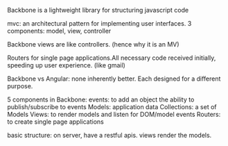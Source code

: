 Backbone is a lightweight library for structuring javascript code

mvc: an architectural pattern for implementing user interfaces.
3 components: model, view, controller

Backbone views are like controllers. (hence why it is an MV)

Routers for single page applications.All necessary code received initially, speeding up user experience. (like gmail)

Backbone vs Angular: none inherently better. Each designed for a different purpose.

5 components in Backbone:
events: to add an object the ability to publish/subscribe to events
Models: application data
Collections: a set of Models
Views: to render models and listen for DOM/model events
Routers: to create single page applications

basic structure:
on server, have a restful apis.
views render the models.
